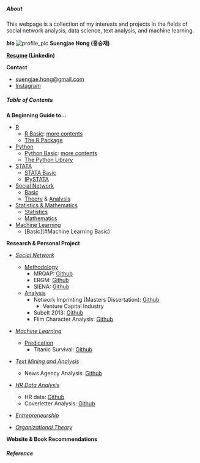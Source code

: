 ##### About

This webpage is a collection of my interests and projects in the fields of social network analysis, data science, text analysis, and machine learning. 

<b><i> bio </i></b> 
![profile_pic](http://res.cloudinary.com/djemws8d8/image/upload/c_scale,w_150/v1527602031/KakaoTalk_20180529_225037917.jpg)
<b>Suengjae Hong (홍승재)</b>

<b> [Resume](https://www.linkedin.com/in/suengjaehong/) (Linkedin)</b>

<b>Contact </b>
- <suengjae.hong@gmail.com>
- [Instagram](https://www.instagram.com/suengj/)


##### Table of Contents
<b> A Beginning Guide to... </b>
- [R]()
	- [R Basic](https://github.com/suengj/R_basic/blob/master/README.md): [more contents](https://github.com/suengj/R_basic)
	- [The R Package]()
- [Python]()
	- [Python Basic](https://github.com/suengj/Python_basic/blob/master/README.md): [more contents](https://github.com/suengj/Python_basic)
	- [The Python Library]()
- [STATA]()
	- [STATA Basic](https://github.com/suengj/STATA_basic/blob/master/README.md)
	- [IPySTATA]()
- [Social Network]()
	- [Basic]()
	- [Theory]() & [Analysis]()
- [Statistics & Mathematics]()
	- [Statistics]()
	- [Mathematics]()
- [Machine Learning]()
	- [Basic](#Machine Learning Basic)


<b> Research & Personal Project </b>

- <i> [Social Network]() </i>
	- [Methodology]()
		- MRQAP: [Github]()
		- ERGM: [Github](https://github.com/suengj/siena-ergm)
		- SIENA: [Github](https://github.com/suengj/siena-ergm)
	- [Analysis]()
		- Network Imprinting (Masters Dissertation): [Github]()
			- Venture Capital Industry
		- Subelt 2013: [Github](https://github.com/suengj/sunbelt2013)
		- Film Character Analysis: [Github](https://github.com/suengj/film_char_network)


- <i> [Machine Learning]() </i>
	- [Predication]()
		- Titanic Survival: [Github](https://github.com/suengj/titanic_survival)


- <i> [Text Mining and Analysis]() </i>
	- News Agency Analysis: [Github](https://github.com/suengj/News-Agency-Similarity)


- <i> [HR Data Analysis]() </i>
	- HR data: [Github](https://github.com/suengj/hr_data)
	- Coverletter Analysis: [Github](https://github.com/suengj/film_char_network)


- <i> [Entrepreneurship]() </i>

- <i> [Organizational Theory]() </i>

<b> Website & Book Recommendations </b>

##### Reference
